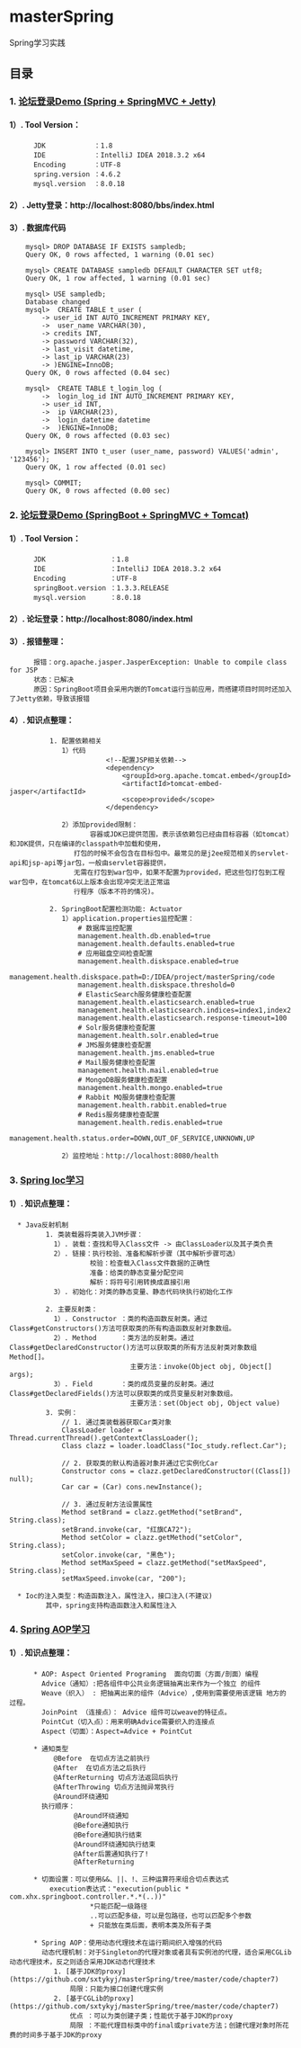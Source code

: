 # masterSpring
Spring学习实践
## 目录
### 1. [论坛登录Demo (Spring + SpringMVC + Jetty)](https://github.com/sxtykyj/masterSpring/tree/master/code/chapter2)
#### 1）. Tool Version：
          JDK            ：1.8
          IDE            ：IntelliJ IDEA 2018.3.2 x64
          Encoding       ：UTF-8
          spring.version ：4.6.2
          mysql.version  ：8.0.18
#### 2）. Jetty登录：http://localhost:8080/bbs/index.html
#### 3）. 数据库代码
        mysql> DROP DATABASE IF EXISTS sampledb;
        Query OK, 0 rows affected, 1 warning (0.01 sec)

        mysql> CREATE DATABASE sampledb DEFAULT CHARACTER SET utf8;
        Query OK, 1 row affected, 1 warning (0.01 sec)

        mysql> USE sampledb;
        Database changed
        mysql>  CREATE TABLE t_user (
            -> user_id INT AUTO_INCREMENT PRIMARY KEY,
            ->  user_name VARCHAR(30),
            -> credits INT,
            -> password VARCHAR(32),
            -> last_visit datetime,
            -> last_ip VARCHAR(23)
            -> )ENGINE=InnoDB;
        Query OK, 0 rows affected (0.04 sec)

        mysql>  CREATE TABLE t_login_log (
            ->  login_log_id INT AUTO_INCREMENT PRIMARY KEY,
            -> user_id INT,
            ->  ip VARCHAR(23),
            ->  login_datetime datetime
            ->  )ENGINE=InnoDB;
        Query OK, 0 rows affected (0.03 sec)

        mysql> INSERT INTO t_user (user_name, password) VALUES('admin', '123456');
        Query OK, 1 row affected (0.01 sec)

        mysql> COMMIT;
        Query OK, 0 rows affected (0.00 sec)
### 2. [论坛登录Demo (SpringBoot + SpringMVC + Tomcat)](https://github.com/sxtykyj/masterSpring/tree/master/code/chapter3)
#### 1）. Tool Version：
          JDK                ：1.8
          IDE                ：IntelliJ IDEA 2018.3.2 x64
          Encoding           ：UTF-8
          springBoot.version ：1.3.3.RELEASE
          mysql.version      ：8.0.18
#### 2）. 论坛登录：http://localhost:8080/index.html
#### 3）. 报错整理：
          报错：org.apache.jasper.JasperException: Unable to compile class for JSP
          状态：已解决
          原因：SpringBoot项目会采用内嵌的Tomcat运行当前应用，而搭建项目时同时还加入了Jetty依赖，导致该报错
#### 4）. 知识点整理：
              1. 配置依赖相关
                 1）代码
                            <!--配置JSP相关依赖-->
                            <dependency>
                                <groupId>org.apache.tomcat.embed</groupId>
                                <artifactId>tomcat-embed-jasper</artifactId>
                                <scope>provided</scope>
                            </dependency>
                            
                 2）添加provided限制：
                        容器或JDK已提供范围，表示该依赖包已经由目标容器（如tomcat）和JDK提供，只在编译的classpath中加载和使用，
                    打包的时候不会包含在目标包中。最常见的是j2ee规范相关的servlet-api和jsp-api等jar包，一般由servlet容器提供，
                    无需在打包到war包中，如果不配置为provided，把这些包打包到工程war包中，在tomcat6以上版本会出现冲突无法正常运
                    行程序（版本不符的情况)。
                    
              2. SpringBoot配置检测功能: Actuator
                 1）application.properties监控配置：
                     # 数据库监控配置
                     management.health.db.enabled=true
                     management.health.defaults.enabled=true
                     # 应用磁盘空间检查配置
                     management.health.diskspace.enabled=true
                     management.health.diskspace.path=D:/IDEA/project/masterSpring/code
                     management.health.diskspace.threshold=0
                     # ElasticSearch服务健康检查配置
                     management.health.elasticsearch.enabled=true
                     management.health.elasticsearch.indices=index1,index2
                     management.health.elasticsearch.response-timeout=100
                     # Solr服务健康检查配置
                     management.health.solr.enabled=true
                     # JMS服务健康检查配置
                     management.health.jms.enabled=true
                     # Mail服务健康检查配置
                     management.health.mail.enabled=true
                     # MongoDB服务健康检查配置
                     management.health.mongo.enabled=true
                     # Rabbit MQ服务健康检查配置
                     management.health.rabbit.enabled=true
                     # Redis服务健康检查配置
                     management.health.redis.enabled=true
                     management.health.status.order=DOWN,OUT_OF_SERVICE,UNKNOWN,UP
                     
                 2）监控地址：http://localhost:8080/health
### 3. [Spring Ioc学习](https://github.com/sxtykyj/masterSpring/tree/master/code/chapter4/src/main/java/Ioc_study)
#### 1）. 知识点整理：
      * Java反射机制
             1. 类装载器将类装入JVM步骤：
               1）. 装载：查找和导入Class文件 -> 由ClassLoader以及其子类负责
               2）. 链接：执行校验、准备和解析步骤（其中解析步骤可选）
                        校验：检查载入Class文件数据的正确性
                        准备：给类的静态变量分配空间
                        解析：将符号引用转换成直接引用
               3）. 初始化：对类的静态变量、静态代码块执行初始化工作
          
             2. 主要反射类：
               1）. Constructor ：类的构造函数反射类。通过Class#getConstructors()方法可获取类的所有构造函数反射对象数组。
               2）. Method      ：类方法的反射类。通过Class#getDeclaredConstructor()方法可以获取类的所有方法反射类对象数组Method[]。
                                  主要方法：invoke(Object obj, Object[] args);
               3）. Field       ：类的成员变量的反射类。通过Class#getDeclaredFields()方法可以获取类的成员变量反射对象数组。
                                  主要方法：set(Object obj, Object value)
             3. 实例：
                 // 1. 通过类装载器获取Car类对象
                 ClassLoader loader = Thread.currentThread().getContextClassLoader();
                 Class clazz = loader.loadClass("Ioc_study.reflect.Car");

                 // 2. 获取类的默认构造器对象并通过它实例化Car
                 Constructor cons = clazz.getDeclaredConstructor((Class[]) null);
                 Car car = (Car) cons.newInstance();

                 // 3. 通过反射方法设置属性
                 Method setBrand = clazz.getMethod("setBrand", String.class);
                 setBrand.invoke(car, "红旗CA72");
                 Method setColor = clazz.getMethod("setColor", String.class);
                 setColor.invoke(car, "黑色");
                 Method setMaxSpeed = clazz.getMethod("setMaxSpeed", String.class);
                 setMaxSpeed.invoke(car, "200");
                 
      * Ioc的注入类型：构造函数注入，属性注入，接口注入(不建议)
             其中，spring支持构造函数注入和属性注入
### 4. [Spring AOP学习](https://github.com/sxtykyj/masterSpring/tree/master/code/chapter4/src/main/java/aop_study)
#### 1）. 知识点整理：
          * AOP: Aspect Oriented Programing  面向切面（方面/剖面）编程
            Advice（通知）:把各组件中公共业务逻辑抽离出来作为一个独立 的组件
            Weave（织入） : 把抽离出来的组件（Advice）,使用到需要使用该逻辑 地方的过程。
            JoinPoint （连接点）： Advice 组件可以weave的特征点。
            PointCut（切入点）：用来明确Advice需要织入的连接点
            Aspect（切面）：Aspect=Advice + PointCut
          
          * 通知类型
               @Before  在切点方法之前执行
               @After  在切点方法之后执行
               @AfterReturning 切点方法返回后执行
               @AfterThrowing 切点方法抛异常执行
               @Around环绕通知
            执行顺序：
                    @Around环绕通知
                    @Before通知执行
                    @Before通知执行结束
                    @Around环绕通知执行结束
                    @After后置通知执行了!
                    @AfterReturning

          * 切面设置：可以使用&&、||、!、三种运算符来组合切点表达式
              execution表达式："execution(public * com.xhx.springboot.controller.*.*(..))"
                        *只能匹配一级路径 
                        ..可以匹配多级，可以是包路径，也可以匹配多个参数
                        + 只能放在类后面，表明本类及所有子类
                        
          * Spring AOP：使用动态代理技术在运行期间织入增强的代码
            动态代理机制：对于Singleton的代理对象或者具有实例池的代理，适合采用CGLib动态代理技术，反之则适合采用JDK动态代理技术
               1. [基于JDK的proxy](https://github.com/sxtykyj/masterSpring/tree/master/code/chapter7)
                   局限：只能为接口创建代理实例
               2. [基于CGLib的proxy](https://github.com/sxtykyj/masterSpring/tree/master/code/chapter7)
                   优点 ：可以为类创建子类；性能优于基于JDK的proxy
                   局限 ：不能代理目标类中的final或private方法；创建代理对象时所花费的时间多于基于JDK的proxy
             
